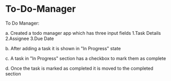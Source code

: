 # To-Do-Manager
To Do Manager:

a. Created a todo manager app which has three input fields 1.Task Details 2.Assignee 3.Due Date

b. After adding a task it is shown in "In Progress" state

c. A task in "In Progress" section has a checkbox to mark them as complete

d. Once the task is marked as completed it is moved to the completed section
